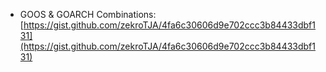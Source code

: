 - GOOS & GOARCH Combinations: [https://gist.github.com/zekroTJA/4fa6c30606d9e702ccc3b84433dbf131](https://gist.github.com/zekroTJA/4fa6c30606d9e702ccc3b84433dbf131)